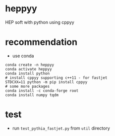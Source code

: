 # heppyy
HEP soft with python using cppyy 

# recommendation

- use conda
```
conda create -n heppyy
conda activate heppyy
conda install python
# install cppyy supporting c++11 - for fastjet
STDCXX=11 python -m pip install cppyy
# some more packages
conda install -c conda-forge root
conda install numpy tqdm 
```

# test

- run `test_pythia_fastjet.py` from `util` directory

